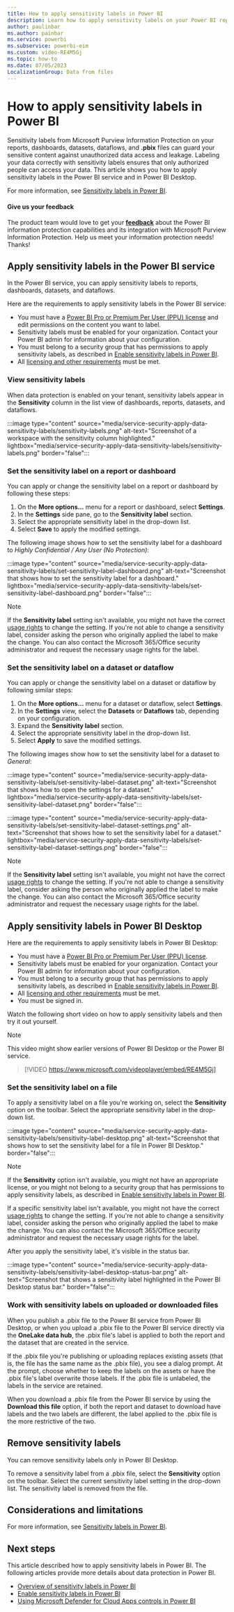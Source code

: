 ```yaml
---
title: How to apply sensitivity labels in Power BI
description: Learn how to apply sensitivity labels on your Power BI reports, dashboards, datasets, dataflows, and .pbix files.
author: paulinbar
ms.author: painbar
ms.service: powerbi
ms.subservice: powerbi-eim
ms.custom: video-RE4M5Gj
ms.topic: how-to
ms.date: 07/05/2023
LocalizationGroup: Data from files
---
```


# How to apply sensitivity labels in Power BI

Sensitivity labels from Microsoft Purview Information Protection on your reports, dashboards, datasets, dataflows, and **.pbix** files can guard your sensitive content against unauthorized data access and leakage. Labeling your data correctly with sensitivity labels ensures that only authorized people can access your data. This article shows you how to apply sensitivity labels in the Power BI service and in Power BI Desktop.

For more information, see [Sensitivity labels in Power BI](service-security-sensitivity-label-overview.md).

#### Give us your feedback

The product team would love to get your **[feedback](https://forms.office.com/pages/responsepage.aspx?id=v4j5cvGGr0GRqy180BHbR-PPBJBIRPlBpEYIBVrF5lRUREtUREJJRzJZSzcyM1pZWU9LOUdSVkFKWC4u)** about the Power BI information protection capabilities and its integration with Microsoft Purview Information Protection. Help us meet your information protection needs! Thanks!

## Apply sensitivity labels in the Power BI service

In the Power BI service, you can apply sensitivity labels to reports, dashboards, datasets, and dataflows.

Here are the requirements to apply sensitivity labels in the Power BI service:

- You must have a [Power BI Pro or Premium Per User (PPU) license](./service-admin-purchasing-power-bi-pro.md) and edit permissions on the content you want to label.
- Sensitivity labels must be enabled for your organization. Contact your Power BI admin for information about your configuration.
- You must belong to a security group that has permissions to apply sensitivity labels, as described in [Enable sensitivity labels in Power BI](./service-security-enable-data-sensitivity-labels.md).
- All [licensing and other requirements](./service-security-enable-data-sensitivity-labels.md#licensing-and-requirements) must be met.

### View sensitivity labels

When data protection is enabled on your tenant, sensitivity labels appear in the **Sensitivity** column in the list view of dashboards, reports, datasets, and dataflows.

:::image type="content" source="media/service-security-apply-data-sensitivity-labels/sensitivity-labels.png" alt-text="Screenshot of a workspace with the sensitivity column highlighted." lightbox="media/service-security-apply-data-sensitivity-labels/sensitivity-labels.png" border="false":::

### Set the sensitivity label on a report or dashboard

You can apply or change the sensitivity label on a report or dashboard by following these steps:

1. On the **More options...** menu for a report or dashboard, select **Settings**.
1. In the **Settings** side pane, go to the **Sensitivity label** section.
1. Select the appropriate sensitivity label in the drop-down list.
1. Select **Save** to apply the modified settings.

The following image shows how to set the sensitivity label for a dashboard to _Highly Confidential / Any User  (No Protection)_:

:::image type="content" source="media/service-security-apply-data-sensitivity-labels/set-sensitivity-label-dashboard.png" alt-text="Screenshot that shows how to set the sensitivity label for a dashboard." lightbox="media/service-security-apply-data-sensitivity-labels/set-sensitivity-label-dashboard.png" border="false":::

> [!NOTE]
> If the **Sensitivity label** setting isn't available, you might not have the correct [usage rights](service-security-sensitivity-label-change-enforcement.md) to change the setting. If you're not able to change a sensitivity label, consider asking the person who originally applied the label to make the change. You can also contact the Microsoft 365/Office security administrator and request the necessary usage rights for the label.

### Set the sensitivity label on a dataset or dataflow

You can apply or change the sensitivity label on a dataset or dataflow by following similar steps:

1. On the **More options...** menu for a dataset or dataflow, select **Settings**.
1. In the **Settings** view, select the **Datasets** or **Dataflows** tab, depending on your configuration.
1. Expand the **Sensitivity label** section.
1. Select the appropriate sensitivity label in the drop-down list.
1. Select **Apply** to save the modified settings.

The following images show how to set the sensitivity label for a dataset to _General_:

:::image type="content" source="media/service-security-apply-data-sensitivity-labels/set-sensitivity-label-dataset.png" alt-text="Screenshot that shows how to open the settings for a dataset." lightbox="media/service-security-apply-data-sensitivity-labels/set-sensitivity-label-dataset.png" border="false":::

:::image type="content" source="media/service-security-apply-data-sensitivity-labels/set-sensitivity-label-dataset-settings.png" alt-text="Screenshot that shows how to set the sensitivity label for a dataset." lightbox="media/service-security-apply-data-sensitivity-labels/set-sensitivity-label-dataset-settings.png" border="false":::

> [!NOTE]
> If the **Sensitivity label** setting isn't available, you might not have the correct [usage rights](service-security-sensitivity-label-change-enforcement.md) to change the setting. If you're not able to change a sensitivity label, consider asking the person who originally applied the label to make the change. You can also contact the Microsoft 365/Office security administrator and request the necessary usage rights for the label.

## Apply sensitivity labels in Power BI Desktop

Here are the requirements to apply sensitivity labels in Power BI Desktop:

- You must have a [Power BI Pro or Premium Per User (PPU) license](./service-admin-purchasing-power-bi-pro.md).
- Sensitivity labels must be enabled for your organization. Contact your Power BI admin for information about your configuration.
- You must belong to a security group that has permissions to apply sensitivity labels, as described in [Enable sensitivity labels in Power BI](./service-security-enable-data-sensitivity-labels.md).
- All [licensing and other requirements](./service-security-enable-data-sensitivity-labels.md#licensing-and-requirements) must be met.
- You must be signed in.

Watch the following short video on how to apply sensitivity labels and then try it out yourself.

> [!NOTE]
> This video might show earlier versions of Power BI Desktop or the Power BI service.

> [!VIDEO https://www.microsoft.com/videoplayer/embed/RE4M5Gj]

### Set the sensitivity label on a file

To apply a sensitivity label on a file you're working on, select the **Sensitivity** option on the toolbar. Select the appropriate sensitivity label in the drop-down list.

:::image type="content" source="media/service-security-apply-data-sensitivity-labels/sensitivity-label-desktop.png" alt-text="Screenshot that shows how to set the sensitivity label for a file in Power BI Desktop." border="false":::

> [!NOTE]
> If the **Sensitivity** option isn't available, you might not have an appropriate license, or you might not belong to a security group that has permissions to apply sensitivity labels, as described in [Enable sensitivity labels in Power BI](./service-security-enable-data-sensitivity-labels.md).
>
> If a specific sensitivity label isn't available, you might not have the correct [usage rights](service-security-sensitivity-label-change-enforcement.md) to change the setting. If you're not able to change a sensitivity label, consider asking the person who originally applied the label to make the change. You can also contact the Microsoft 365/Office security administrator and request the necessary usage rights for the label.

After you apply the sensitivity label, it's visible in the status bar.

:::image type="content" source="media/service-security-apply-data-sensitivity-labels/sensitivity-label-desktop-status-bar.png" alt-text="Screenshot that shows a sensitivity label highlighted in the Power BI Desktop status bar." border="false":::

### Work with sensitivity labels on uploaded or downloaded files

When you publish a .pbix file to the Power BI service from Power BI Desktop, or when you upload a .pbix file to the Power BI service directly via the **OneLake data hub**, the .pbix file's label is applied to both the report and the dataset that are created in the service.

If the .pbix file you're publishing or uploading replaces existing assets (that is, the file has the same name as the .pbix file), you see a dialog prompt. At the prompt, choose whether to keep the labels on the assets or have the .pbix file's label overwrite those labels. If the .pbix file is unlabeled, the labels in the service are retained.

When you download a .pbix file from the Power BI service by using the **Download this file** option, if both the report and dataset to download have labels and the two labels are different, the label applied to the .pbix file is the more restrictive of the two.

## Remove sensitivity labels

You can remove sensitivity labels only in Power BI Desktop.

To remove a sensitivity label from a .pbix file, select the **Sensitivity** option on the toolbar. Select the current sensitivity label setting in the drop-down list. The sensitivity label is removed from the file.

## Considerations and limitations

For more information, see [Sensitivity labels in Power BI](service-security-sensitivity-label-overview.md#considerations-and-limitations).

## Next steps

This article described how to apply sensitivity labels in Power BI. The following articles provide more details about data protection in Power BI.

- [Overview of sensitivity labels in Power BI](./service-security-sensitivity-label-overview.md)
- [Enable sensitivity labels in Power BI](./service-security-enable-data-sensitivity-labels.md)
- [Using Microsoft Defender for Cloud Apps controls in Power BI](./service-security-using-defender-for-cloud-apps-controls.md)
